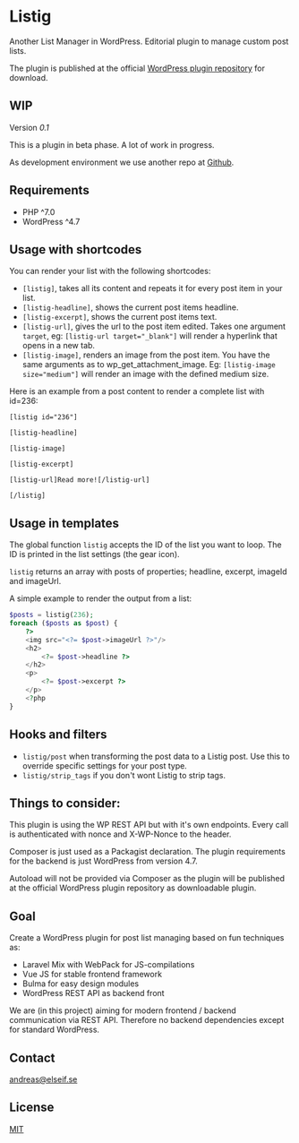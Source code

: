 # Listig
Another List Manager in WordPress.
Editorial plugin to manage custom post lists.

The plugin is published at the official [WordPress plugin repository](https://wordpress.org/plugins/listig/) for download.

## WIP
Version *0.1*

This is a plugin in beta phase. A lot of work in progress.

As development environment we use another repo at [Github](https://github.com/ekandreas/listig.app).

## Requirements
* PHP ^7.0 
* WordPress ^4.7

## Usage with shortcodes
You can render your list with the following shortcodes:

* `[listig]`, takes all its content and repeats it for every post item in your list.
* `[listig-headline]`, shows the current post items headline.
* `[listig-excerpt]`, shows the current post items text.
* `[listig-url]`, gives the url to the post item edited. Takes one argument `target`, eg: `[listig-url target="_blank"]` will render a hyperlink that opens in a new tab. 
* `[listig-image]`, renders an image from the post item. You have the same arguments as to wp_get_attachment_image. Eg: `[listig-image size="medium"]` will render an image with the defined medium size.

Here is an example from a post content to render a complete list with id=236:

```
[listig id="236"]

[listig-headline]

[listig-image]

[listig-excerpt]

[listig-url]Read more![/listig-url]

[/listig]
```

## Usage in templates
The global function `listig` accepts the ID of the list you want to loop. The ID is printed in the list settings (the gear icon).

`listig` returns an array with posts of properties; headline, excerpt, imageId and imageUrl.

A simple example to render the output from a list:

```php
$posts = listig(236);
foreach ($posts as $post) {
    ?>
    <img src="<?= $post->imageUrl ?>"/>
    <h2>
        <?= $post->headline ?>
    </h2>
    <p>
        <?= $post->excerpt ?>
    </p>
    <?php
}
```

## Hooks and filters
* `listig/post` when transforming the post data to a Listig post. Use this to override specific settings for your post type.
* `listig/strip_tags` if you don't wont Listig to strip tags.

## Things to consider:
This plugin is using the WP REST API but with it's own endpoints. 
Every call is authenticated with nonce and X-WP-Nonce to the header.

Composer is just used as a Packagist declaration. 
The plugin requirements for the backend is just WordPress from version 4.7.

Autoload will not be provided via Composer 
as the plugin will be published at the official WordPress plugin repository as downloadable plugin.

## Goal
Create a WordPress plugin for post list managing based on fun techniques as: 
* Laravel Mix with WebPack for JS-compilations
* Vue JS for stable frontend framework
* Bulma for easy design modules
* WordPress REST API as backend front

We are (in this project) aiming for modern frontend / backend communication via REST API.
Therefore no backend dependencies except for standard WordPress.

## Contact
andreas@elseif.se

## License
[MIT](https://opensource.org/licenses/MIT)
